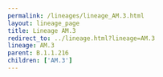 ```yaml
---
permalink: /lineages/lineage_AM.3.html
layout: lineage_page
title: Lineage AM.3
redirect_to: ../lineage.html?lineage=AM.3
lineage: AM.3
parent: B.1.1.216
children: ['AM.3']
---
```

